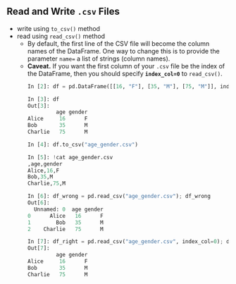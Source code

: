 ## Read and Write `.csv` Files
- write using `to_csv()` method
- read using `read_csv()` method
  - By default, the first line of the CSV file will become the column names of the DataFrame. One way to change this is to provide the parameter `name=` a list of strings (column names).
  - **Caveat.** If you want the first column of your `.csv` file be the index of the DataFrame, then you should specify **`index_col=0`** to `read_csv()`.
    ```python
    In [2]: df = pd.DataFrame([[16, "F"], [35, "M"], [75, "M"]], index=["Alice", "Bob", "Charlie"], columns=["age", "gender"])
    
    In [3]: df
    Out[3]:
             age gender
    Alice     16      F
    Bob       35      M
    Charlie   75      M
    
    In [4]: df.to_csv("age_gender.csv")
    
    In [5]: !cat age_gender.csv
    ,age,gender
    Alice,16,F
    Bob,35,M
    Charlie,75,M
    
    In [6]: df_wrong = pd.read_csv("age_gender.csv"); df_wrong
    Out[6]:
      Unnamed: 0  age gender
    0      Alice   16      F
    1        Bob   35      M
    2    Charlie   75      M
    
    In [7]: df_right = pd.read_csv("age_gender.csv", index_col=0); df_right
    Out[7]:
             age gender
    Alice     16      F
    Bob       35      M
    Charlie   75      M
    ```
